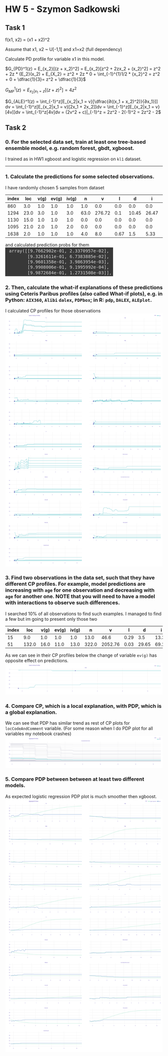# HW 5 - Szymon Sadkowski

## Task 1


f(x1, x2) = (x1 + x2)^2

Assume that x1, x2 ~ U[-1,1] and x1=x2 (full dependency)

Calculate PD profile for variable x1 in this model.

$G_{PD}^1(z) = E_{x_2}[(z + x_2)^2] = E_{x_2}[z^2 + 2zx_2 + (x_2)^2] = z^2 + 2z * {E_2}(x_2) + E_{X_2} = z^2 + 2z * 0 + \int_{-1}^{1}1/2 * {x_2}^2 = z^2 + 0 + \dfrac{1}{3}= z^2 + \dfrac{1}{3}$

$G_{MP}^{1}(z) = E_{x_2|x_1 = z}[(z + z)^2] = 4z^2$  

$G_{ALE}^1(z) = \int_{-1}^z[E_{x_2|x_1 = v}[\dfrac{∂((x_1 + x_2)^2)}{∂x_1}]] dv
= \int_{-1}^z[E_{x_2|x_1 = v}[2x_1 + 2x_2]]dv = \int_{-1}^z[E_{x_2|x_1 = v}[4v]]dv = 
\int_{-1}^z[4v]dv = (2v^2 + c)|_{-1}^z = 2z^2 - 2(-1)^2 = 2z^2 - 2$

## Task 2

### 0. For the selected data set, train at least one tree-based ensemble model, e.g. random forest, gbdt, xgboost.

I trained as in HW1 xgboost and logistic regression on `kl1` dataset.

---

### 1. Calculate the predictions for some selected observations.

I have randomly chosen 5 samples from dataset

|index|loc|v\(g\)|ev\(g\)|iv\(g\)|n|v|l|d|i|e|b|t|lOCode|lOComment|lOBlank|locCodeAndComment|uniq\_Op|uniq\_Opnd|total\_Op|total\_Opnd|
|---|---|---|---|---|---|---|---|---|---|---|---|---|---|---|---|---|---|---|---|---|
|860|3\.0|1\.0|1\.0|1\.0|1\.0|0\.0|0\.0|0\.0|0\.0|0\.0|0\.0|0\.0|1\.0|0\.0|0\.0|0\.0|1\.0|0\.0|1\.0|0\.0|
|1294|23\.0|3\.0|1\.0|3\.0|63\.0|276\.72|0\.1|10\.45|26\.47|2892\.94|0\.09|160\.72|18\.0|3\.0|0\.0|0\.0|10\.0|11\.0|40\.0|23\.0|
|1130|15\.0|1\.0|1\.0|1\.0|0\.0|0\.0|0\.0|0\.0|0\.0|0\.0|0\.0|0\.0|0\.0|0\.0|0\.0|0\.0|0\.0|0\.0|0\.0|0\.0|
|1095|21\.0|2\.0|1\.0|2\.0|0\.0|0\.0|0\.0|0\.0|0\.0|0\.0|0\.0|0\.0|0\.0|0\.0|0\.0|0\.0|0\.0|0\.0|0\.0|0\.0|
|1638|2\.0|1\.0|1\.0|1\.0|4\.0|8\.0|0\.67|1\.5|5\.33|12\.0|0\.0|0\.67|0\.0|0\.0|0\.0|0\.0|3\.0|1\.0|3\.0|1\.0|

and calculated prediction probs for them  
![image](./imgs/prob_preds.png)

### 2. Then, calculate the what-if explanations of these predictions using Ceteris Paribus profiles (also called What-if plots), e.g. in Python: `AIX360`, `Alibi` `dalex`, `PDPbox`; in R: `pdp`, `DALEX`, `ALEplot`.

I calculated CP profiles for those observations   
![image](./imgs/observation_cps.png)

### 3. Find two observations in the data set, such that they have different CP profiles. For example, model predictions are increasing with `age` for one observation and decreasing with `age` for another one. NOTE that you will need to have a model with interactions to observe such differences.

I searched 10% of all observations to find such examples. I managed to find a few but im going to present only those two  

|index|loc|v\(g\)|ev\(g\)|iv\(g\)|n|v|l|d|i|e|b|t|lOCode|lOComment|lOBlank|locCodeAndComment|uniq\_Op|uniq\_Opnd|total\_Op|total\_Opnd|
|---|---|---|---|---|---|---|---|---|---|---|---|---|---|---|---|---|---|---|---|---|
|15|9\.0|1\.0|1\.0|1\.0|13\.0|46\.6|0\.29|3\.5|13\.32|163\.12|0\.02|9\.06|5\.0|0\.0|0\.0|0\.0|7\.0|5\.0|8\.0|5\.0|
|51|132\.0|16\.0|11\.0|13\.0|322\.0|2052\.76|0\.03|29\.65|69\.24|60862\.61|0\.68|3381\.26|101\.0|7\.0|22\.0|0\.0|26\.0|57\.0|192\.0|130\.0|

As we can see in their CP profiles below the change of variable `ev(g)` has opposite effect on predictions.  
![image](./imgs/cp_different_trend.png)

### 4. Compare CP, which is a local explanation, with PDP, which is a global explanation.
We can see that PDP has similar trend as rest of CP plots for `locCodeAndComment` variable. (For some reason when I do PDP plot for all variables my notebook crashes)
![pdp](./imgs/pdp_plot.png)

### 5. Compare PDP between between at least two different models.
As expected logistic regression PDP plot is much smoother then xgboost.  
![pdp](./imgs/xgb_vs_lr_pdp.png)